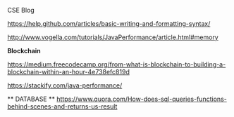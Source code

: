 
CSE Blog 

https://help.github.com/articles/basic-writing-and-formatting-syntax/

http://www.vogella.com/tutorials/JavaPerformance/article.html#memory


**Blockchain**

https://medium.freecodecamp.org/from-what-is-blockchain-to-building-a-blockchain-within-an-hour-4e738efc819d


https://stackify.com/java-performance/

** DATABASE **
https://www.quora.com/How-does-sql-queries-functions-behind-scenes-and-returns-us-result


